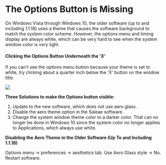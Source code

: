 # The Options Button is Missing

On Windows Vista through Windows 10, the older software (up to and including 1.1.18) uses a theme that causes the software background to match the system color scheme. However, the options menu and timing display are always white, which can be very hard to see when the system window color is very light.

#### **Clicking the Options Button Underneath the 'X'**

If you can't see the options menu button because your theme is set to white, try clicking about a quarter inch below the 'X' button on the window title.

![](../../../.gitbook/assets/2019-08-27_1742.png)

**Three Solutions to make the Options button visible:**

1. Update to the new software, which does not use aero glass.
2. Disable the aero theme option in the Saleae software.
3. Change the system window theme color to a darker color. That can no longer be done in Windows 10 since the system color no longer applies to Applications, which always use white.

**Disabling the Aero Theme in the Older Software (Up To and Including 1.1.18)**

Options menu -> preferences -> aesthetics tab. Use Aero Glass style -> No. Restart software.


